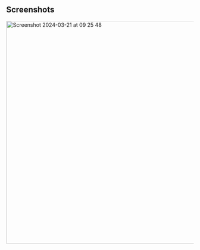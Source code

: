 Screenshots
---------------------

<img width="600" alt="Screenshot 2024-03-21 at 09 25 48" src="https://github.com/adriiiiiix/dna-strand/assets/88784785/ce6cccf0-1d82-4ca8-a2e3-ac3c052e4b93">
